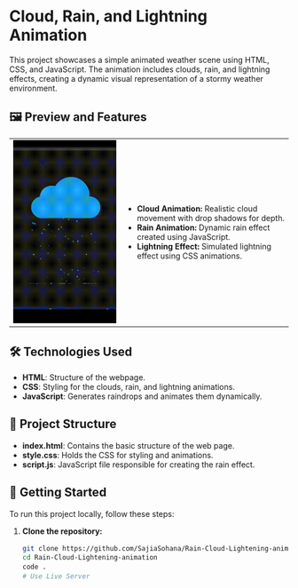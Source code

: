 # Cloud, Rain, and Lightning Animation

This project showcases a simple animated weather scene using HTML, CSS, and JavaScript. The animation includes clouds, rain, and lightning effects, creating a dynamic visual representation of a stormy weather environment.

## 🖼️ Preview and Features

<table>
  <tr>
    <td>
      <img src="preview.gif" alt="Cloud Rain Animation Preview" width="400">
    </td>
    <td>
      <ul>
        <li><strong>Cloud Animation:</strong> Realistic cloud movement with drop shadows for depth.</li>
        <li><strong>Rain Animation:</strong> Dynamic rain effect created using JavaScript.</li>
        <li><strong>Lightning Effect:</strong> Simulated lightning effect using CSS animations.</li>
      </ul>
    </td>
  </tr>
</table>

## 🛠️ Technologies Used

- **HTML**: Structure of the webpage.
- **CSS**: Styling for the clouds, rain, and lightning animations.
- **JavaScript**: Generates raindrops and animates them dynamically.

## 📂 Project Structure

- **index.html**: Contains the basic structure of the web page.
- **style.css**: Holds the CSS for styling and animations.
- **script.js**: JavaScript file responsible for creating the rain effect.

## 🚀 Getting Started

To run this project locally, follow these steps:

1. **Clone the repository:**
   ```bash
   git clone https://github.com/SajiaSohana/Rain-Cloud-Lightening-animation.git
   cd Rain-Cloud-Lightening-animation
   code .
   # Use Live Server